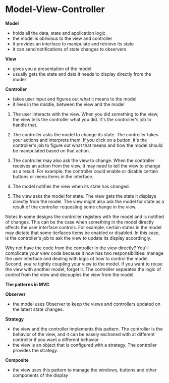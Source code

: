 # Model-View-Controller

**Model**
- holds all the data, state and application logic. 
- the model is oblivious to the view and controller 
- it provides an interface to manipulate and retrieve its state
- it can send notifications of state changes to observers

**View**
- gives you a presentation of the model 
- usually gets the state and data it needs to display directly from the model 

**Controller**
- takes user input and figures out what it means to the model
- it lives in the middle, between the view and the model

1. The user interacts with the view. When you did something to the view, the view tells the controller what you did. It's the controller's job to handle that. 

2. The controller asks the model to change its state. The controller takes your actions and interprets them. If you click on a button, it's the controller's job to figure out what that means and how the model should be manipulated based on that action.

3. The controller may also ask the view to change. When the controller receives an action from the view, it may need to tell the view to change as a result. For example, the controller could enable or disable certain buttons or menu items in the interface. 

4. The model notifies the view when its state has changed. 

5. The view asks the model for state. The view gets the state it displays directly from the model. The view might also ask the model for state as a result of the controller requesting some change in the view.

Notes
In some designs the controller registers with the model and is notified of changes. This can be the case when something in the model directly affects the user interface controls. For example, certain states in the model may dictate that some iterfaces items be enabled or disabled. In this case, is the controller's job to ask the view to update its display accordingly. 

Why not have the code from the controller in the view directly? 
You'll complicate your view code because it now has two responsibilities: manage the user interface and dealing with logic of how to control the model.
Second, you're tightly coupling your view to the model. If you want to reuse the view with another model, forget it. 
The controller separates the logic of control from the view and decouples the view from the model.  

**The patterns in MVC**

**Observer**
- the model uses Observer to keep the views and controllers updated on the latest state changes. 

**Strategy**
- the view and the controller implements this pattern. The controller is the behavior of the view, and it can be easely exchaned with at different controller if you want a different behavior
- the view is an object that is configured with a strategy. The controller provides the strategy. 

**Composite**
- the view uses this pattern to manage the windows, buttons and other components of the display
